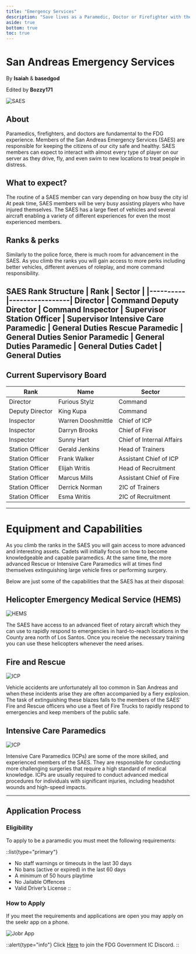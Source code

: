 ```yaml
---
title: "Emergency Services"
description: "Save lives as a Paramedic, Doctor or Firefighter with the San Andreas Emergency Services (SAES). Understand the eligibility requirements and learn how to apply!"
aside: true
bottom: true
toc: true
---
```


# San Andreas Emergency Services

By **Isaiah** & **basedgod**

Edited by **Bozzy171**

![SAES](https://i.imgur.com/96kJgAo.png)

## About

Paramedics, firefighters, and doctors are fundamental to the FDG experience. Members of the San Andreas Emergency Services (SAES) are responsible for keeping the citizens of our city safe and healthy. SAES members can expect to interact with almost every type of player on our server as they drive, fly, and even swim to new locations to treat people in distress.  



## What to expect? 
The routine of a SAES member can vary depending on how busy the city is! At peak time, SAES members will be very busy assisting players who have injured themselves. The SAES has a large fleet of vehicles and several aircraft enabling a variety of different experiences for even the most experienced members. 



## Ranks & perks

Similarly to the police force, there is much room for advancement in the SAES. As you climb the ranks you will gain access to more perks including better vehicles, different avenues of roleplay, and more command responsibility. 

**SAES Rank Structure**
| **Rank** | **Sector** |
|----------|-----------------|
Director | Command
Deputy Director | Command
Inspector | Supervisor
Station Officer | Supervisor
Intensive Care Paramedic | General Duties
Rescue Paramedic | General Duties
Senior Paramedic | General Duties
Paramedic | General Duties
Cadet | General Duties
---


## Current Supervisory Board

| **Rank** | **Name**  | **Sector**  |
|----------|------------------------------|------------------------------|
Director | Furious Stylz | Command
Deputy Director | King Kupa | Command
Inspector | Warren Dooshmittle | Chief of ICP
Inspector | Darryn Brooks | Chief of Fire
Inspector | Sunny Hart | Chief of Internal Affairs
Station Officer | Gerald Jenkins | Head of Trainers
Station Officer | Frank Walker | Assistant Chief of ICP
Station Officer | Elijah Writis | Head of Recruitment
Station Officer | Marcus Mills | Assistant Chief of Fire
Station Officer | Derrick Norman | 2IC of Trainers
Station Officer | Esma Writis | 2IC of Recruitment
---

# Equipment and Capabilities
As you climb the ranks in the SAES you will gain access to more advanced and interesting assets. Cadets will initially focus on how to become knowledgeable and capable paramedics. At the same time, the more advanced Rescue or Intensive Care Paramedics will at times find themselves extinguishing large vehicle fires or performing surgery.

Below are just some of the capabilities that the SAES has at their disposal:


## Helicopter Emergency Medical Service (HEMS)
![HEMS](https://i.imgur.com/NkkwMeU.png)

The SAES have access to an advanced fleet of rotary aircraft which they can use to rapidly respond to emergencies in hard-to-reach locations in the County area north of Los Santos. Once you receive the necessary training you can use these helicopters whenever the need arises.



## Fire and Rescue
![ICP](https://i.imgur.com/1igiMEa.png)

Vehicle accidents are unfortunately all too common in San Andreas and when these incidents arise they are often accompanied by a fiery explosion. The task of extinguishing these blazes falls to the members of the SAES’ Fire and Rescue officers who use a fleet of Fire Trucks to rapidly respond to emergencies and keep members of the public safe. 



## Intensive Care Paramedics
![ICP](https://i.imgur.com/lTbYf8b.png)

Intensive Care Paramedics (ICPs) are some of the more skilled, and experienced members of the SAES. They are responsible for conducting more challenging surgeries that require a high standard of medical knowledge. ICPs are usually required to conduct advanced medical procedures for individuals with significant injuries, including headshot wounds and high-speed impacts. 

---

## Application Process


### Eligibility
To apply to be a paramedic you must meet the following requirements:

::list{type="primary"}
- No staff warnings or timeouts in the last 30 days
- No bans (active or expired) in the last 60 days
- A minimum of 50 hours playtime
- No Jailable Offences
- Valid Driver’s License
::

### How to Apply

If you meet the requirements and applications are open you may apply on the seekr app on a phone.

![Jobr App](https://imgur.com/ZLv5RpL.png)

::alert{type="info"}
Click [Here](https://discord.com/invite/UMfASun3A4) to join the FDG Government IC Discord.
::
